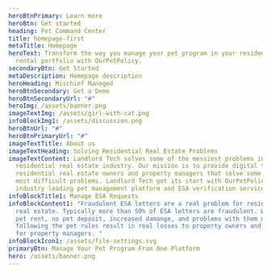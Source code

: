 ```yaml
---
heroBtnPrimary: Learn more
heroBtn: Get started
heading: Pet Command Center
title: homepage-first
metaTitle: Homepage
heroText: Transform the way you manage your pet program in your residential
  rental portfolio with OurPetPolicy.
secondaryBtn: Get Started
metaDescription: Homepage description
heroHeading: Mischief Managed
heroBtnSecondary: Get a Demo
heroBtnSecondaryUrl: "#"
heroImg: /assets/banner.png
imageTextImg: /assets/girl-with-cat.png
infoBlockImg1: /assets/discussion.png
heroBtnUrl: "#"
heroBtnPrimaryUrl: "#"
imageTextTitle: About us
imageTextHeading: Solving Residential Real Estate Problems
imageTextContent: Landlord Tech solves some of the messiest problems in the
  residential real estate industry. Our mission is to provide digital tools to
  residential real estate owners and property managers that solve some of their
  most difficult problems. Landlord Tech got its start with OurPetPolicy, an
  industry leading pet management platform and ESA verification service.
infoBlockTitle1: Manage ESA Requests
infoBlockContent1: "Fraudulent ESA letters are a real problem for residential
  real estate. Typically more than 50% of ESA letters are fraudulent. With lost
  pet rent, no pet deposit, increased damange, and problems with them not
  following the pet rules result in real losses to property owners and headaches
  for property managers. "
infoBlockIcon1: /assets/file-settings.svg
primaryBtn: Manage Your Pet Program From One Platform
hero: /assets/banner.png
---
```


